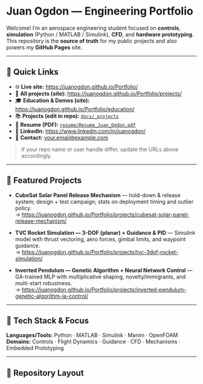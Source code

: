 # Juan Ogdon — Engineering Portfolio

Welcome! I’m an aerospace engineering student focused on **controls**, **simulation** (Python / MATLAB / Simulink), **CFD**, and **hardware prototyping**.  
This repository is the **source of truth** for my public projects and also powers my **GitHub Pages** site.

---

## 🔗 Quick Links
- 🌐 **Live site:** https://juanogdon.github.io/Portfolio/
- 📁 **All projects (site):** https://juanogdon.github.io/Portfolio/projects/
- 🎓 **Education & Demos (site):** https://juanogdon.github.io/Portfolio/education/
- 📚 **Projects (edit in repo):** [`docs/_projects`](docs/_projects)
- 📄 **Resume (PDF):** [`resume/Resume_Juan_Ogdon.pdf`](resume/Resume_Juan_Ogdon.pdf)
- 💼 **LinkedIn:** https://www.linkedin.com/in/juanogdon/
- 📧 **Contact:** [your.email@example.com](mailto:your.email@example.com)

> If your repo name or user handle differ, update the URLs above accordingly.

---

## 🧪 Featured Projects
- **CubeSat Solar Panel Release Mechanism** — hold-down & release system; design + test campaign; stats on deployment timing and outlier policy.  
  → https://juanogdon.github.io/Portfolio/projects/cubesat-solar-panel-release-mechanism/

- **TVC Rocket Simulation — 3-DOF (planar) + Guidance & PID** — Simulink model with thrust vectoring, aero forces, gimbal limits, and waypoint guidance.  
  → https://juanogdon.github.io/Portfolio/projects/tvc-3dof-rocket-simulation/

- **Inverted Pendulum — Genetic Algorithm + Neural Network Control** — GA-trained MLP with multiplicative shaping, novelty/immigrants, and multi-start robustness.  
  → https://juanogdon.github.io/Portfolio/projects/inverted-pendulum-genetic-algorithm-ia-control/

---

## 🔧 Tech Stack & Focus
**Languages/Tools:** Python · MATLAB · Simulink · Manim · OpenFOAM  
**Domains:** Controls · Flight Dynamics · Guidance · CFD · Mechanisms · Embedded Prototyping

---

## 📁 Repository Layout
